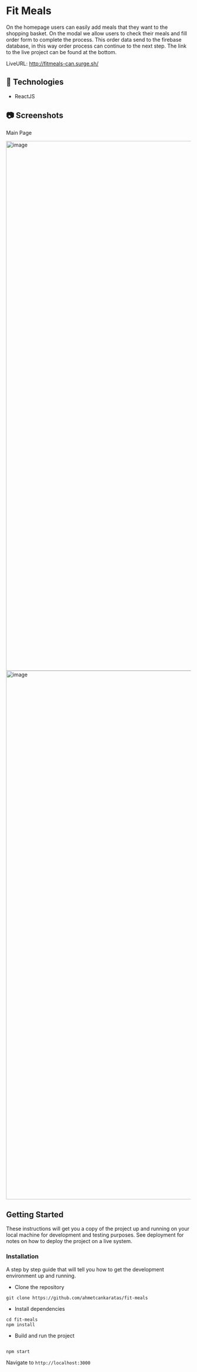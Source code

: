 # Fit Meals

On the homepage users can easily add meals that they want to the shopping basket. On the modal we allow users to check their meals and fill order form to complete the process. This order data send to the firebase database, in this way order process can continue to the next step. The link to the live project can be found at the bottom.

LiveURL: http://fitmeals-can.surge.sh/

## **🔎 Technologies**

- ReactJS

## 📷 Screenshots

Main Page

<img width="1440" alt="image" src="https://user-images.githubusercontent.com/53529387/204033114-41b9e9ba-6281-408f-b75f-954afbaeaadd.png">

<img width="1437" alt="image" src="https://user-images.githubusercontent.com/53529387/204033200-0b0bac36-e005-46eb-b0ff-c9f08b470b76.png">

## Getting Started

These instructions will get you a copy of the project up and running on your local machine for development and testing purposes. See deployment for notes on how to deploy the project on a live system.

### Installation

A step by step guide that will tell you how to get the development environment up and running.

- Clone the repository

```
git clone https://github.com/ahmetcankaratas/fit-meals
```

- Install dependencies

```
cd fit-meals
npm install
```

- Build and run the project

```

npm start

```

Navigate to `http://localhost:3000`

